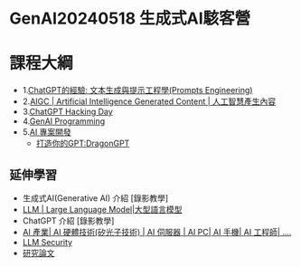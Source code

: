 # GenAI20240518 生成式AI駭客營

# 課程大綱
- 1.[ChatGPT的經驗: 文本生成與提示工程學(Prompts Engineering)](ChatGPT.md)
- 2.[AIGC | Artificial Intelligence Generated Content | 人工智慧產生內容 ](AIGC.md) 
- 3.[ChatGPT Hacking Day](ChatGPT4SEC.md)
- 4.[GenAI Programming](GenAIPrograming.md)
- 5.[AI 專案開發](AI_Project.md)
  - [打造你的GPT:DragonGPT](DragonGPT.md) 

## 延伸學習
- 生成式AI(Generative AI) 介紹 [錄影教學]
- [LLM | Large Language Model|大型語言模型](LLM.md)
- ChatGPT 介紹 [錄影教學]
- [AI 產業| AI 硬體技術(矽光子技術) | AI 伺服器 | AI PC| AI 手機| AI 工程師| ....](AI_Market.md)
- [LLM Security](LLM_Sec.md)
- [研究論文](Research.md)
